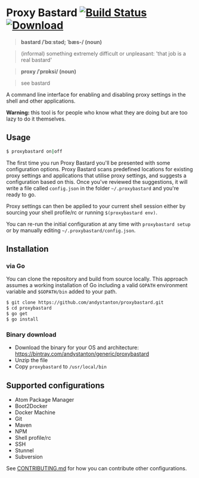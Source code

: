 # Proxy Bastard [![Build Status](https://travis-ci.org/andystanton/proxybastard.svg?branch=master)](https://travis-ci.org/andystanton/proxybastard)[ ![Download](https://api.bintray.com/packages/andystanton/generic/proxybastard/images/download.svg) ](https://bintray.com/andystanton/generic/proxybastard/_latestVersion)

> **bastard /ˈbɑːstəd; ˈbæs-/ (noun)**

> (informal) something extremely difficult or unpleasant: 'that job is a real bastard'

> **proxy /ˈprɒksi/ (noun)**

> see bastard

A command line interface for enabling and disabling proxy settings in the shell and other applications.

**Warning:** this tool is for people who know what they are doing but are too lazy to do it themselves.

## Usage

```sh
$ proxybastard on|off
```

The first time you run Proxy Bastard you'll be presented with some configuration options. Proxy Bastard scans predefined locations for existing proxy settings and applications that utilise proxy settings, and suggests a configuration based on this. Once you've reviewed the suggestions, it will write a file called ```config.json``` in the folder ```~/.proxybastard``` and you're ready to go.

Proxy settings can then be applied to your current shell session either by sourcing your shell profile/rc or running ```$(proxybastard env)```.

You can re-run the initial configuration at any time with ```proxybastard setup``` or by manually editing ```~/.proxybastard/config.json```.

## Installation

### via Go

You can clone the repository and build from source locally. This approach assumes a working installation of Go including a valid ```GOPATH``` environment variable and ```$GOPATH/bin``` added to your path.

```sh
$ git clone https://github.com/andystanton/proxybastard.git
$ cd proxybastard
$ go get
$ go install
```

### Binary download

* Download the binary for your OS and architecture: https://bintray.com/andystanton/generic/proxybastard
* Unzip the file
* Copy ```proxybastard``` to ```/usr/local/bin```

## Supported configurations

* Atom Package Manager
* Boot2Docker
* Docker Machine
* Git
* Maven
* NPM
* Shell profile/rc
* SSH
* Stunnel
* Subversion

See [CONTRIBUTING.md](CONTRIBUTING.md) for how you can contribute other configurations.

